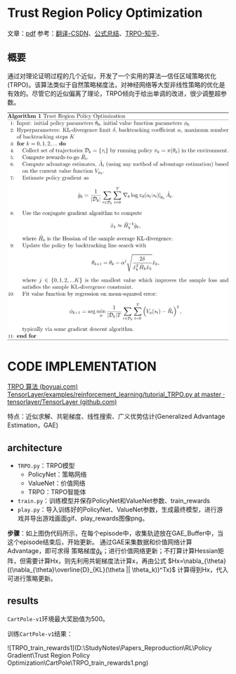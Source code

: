 # Trust Region Policy Optimization

文章：[pdf](https://arxiv.org/pdf/1502.05477.pdf)
参考：[翻译-CSDN](https://ananjiaoju.blog.csdn.net/article/details/125853594?spm=1001.2101.3001.6650.1&utm_medium=distribute.pc_relevant.none-task-blog-2~default~BlogCommendFromBaidu~Rate-1-125853594-blog-106960623.235^v38^pc_relevant_sort_base2&depth_1-utm_source=distribute.pc_relevant.none-task-blog-2~default~BlogCommendFromBaidu~Rate-1-125853594-blog-106960623.235^v38^pc_relevant_sort_base2&utm_relevant_index=2)、[公式总结](https://blog.csdn.net/bbbeoy/article/details/106960623)、[TRPO-知乎](https://zhuanlan.zhihu.com/p/605886935)、

## 概要

通过对理论证明过程的几个近似，开发了一个实用的算法—信任区域策略优化(TRPO)。该算法类似于自然策略梯度法，对神经网络等大型非线性策略的优化是有效的。尽管它的近似偏离了理论，TRPO倾向于给出单调的改进，很少调整超参数。



![TRPO伪代码](https://github.com/Huex123/RL-Learning/blob/main/Policy%20Gradient/Trust%20Region%20Policy%20Optimization/algorithm.svg)





# CODE IMPLEMENTATION

[TRPO 算法 (boyuai.com)](https://hrl.boyuai.com/chapter/2/trpo算法)
[TensorLayer/examples/reinforcement_learning/tutorial_TRPO.py at master · tensorlayer/TensorLayer (github.com)](https://github.com/tensorlayer/TensorLayer/blob/master/examples/reinforcement_learning/tutorial_TRPO.py)

特点：近似求解、共轭梯度、线性搜索、广义优势估计(Generalized Advantage Estimation，GAE)

## architecture

- `TRPO.py`：TRPO模型
  - PolicyNet：策略网络
  - ValueNet：价值网络
  - TRPO：TRPO智能体
- `train.py`：训练模型并保存PolicyNet和ValueNet参数、train_rewards
- `play.py`：导入训练好的PolicyNet、ValueNet参数，生成最终模型，进行游戏并导出游戏画面gif、play_rewards图像png。

**步骤**：如上图伪代码所示，在每个episode中，收集轨迹放在GAE_Buffer中，当这个episode结束后，开始更新。
通过GAE采集数据和价值网络计算Advantage，即可求得 策略梯度$\hat{g}_k$；进行价值网络更新；不打算计算Hessian矩阵，但需要计算Hx，则先利用共轭梯度法计算x，再由公式 $Hx=\nabla_{\theta}((\nabla_{\theta}\overline{D}_{KL}(\theta || \theta_k))^Tx)$ 计算得到Hx，代入可进行策略更新。



## results

`CartPole-v1`环境最大奖励值为500。

训练`CartPole-v1`结果：

![TRPO_train_rewards1](D:\StudyNotes\Papers_Reproduction\RL\Policy Gradient\Trust Region Policy Optimization\CartPole\TRPO_train_rewards1.png)
